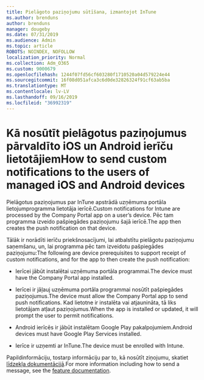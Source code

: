 ```yaml
---
title: Pielāgoto paziņojumu sūtīšana, izmantojot InTune
ms.author: brenduns
author: brenduns
manager: dougeby
ms.date: 07/31/2019
ms.audience: Admin
ms.topic: article
ROBOTS: NOINDEX, NOFOLLOW
localization_priority: Normal
ms.collection: Adm_O365
ms.custom: 9000679
ms.openlocfilehash: 1244f07fd56cf603280f1710520a04d579224e44
ms.sourcegitcommit: 16f08d051afca3c6d0de32826324f91cf63ab5ba
ms.translationtype: MT
ms.contentlocale: lv-LV
ms.lasthandoff: 09/16/2019
ms.locfileid: "36992319"
---
```

# <a name="how-to-send-custom-notifications-to-the-users-of-managed-ios-and-android-devices"></a><span data-ttu-id="1b555-102">Kā nosūtīt pielāgotus paziņojumus pārvaldīto iOS un Android ierīču lietotājiem</span><span class="sxs-lookup"><span data-stu-id="1b555-102">How to send custom notifications to the users of managed iOS and Android devices</span></span>

<span data-ttu-id="1b555-103">Pielāgotus paziņojumus par InTune apstrādā uzņēmuma portāla lietojumprogramma lietotāja ierīcē.</span><span class="sxs-lookup"><span data-stu-id="1b555-103">Custom notifications for Intune are processed by the Company Portal app on a user’s device.</span></span> <span data-ttu-id="1b555-104">Pēc tam programma izveido pašpiegādes paziņojumu šajā ierīcē.</span><span class="sxs-lookup"><span data-stu-id="1b555-104">The app then creates the push notification on that device.</span></span>

<span data-ttu-id="1b555-105">Tālāk ir norādīti ierīču priekšnosacījumi, lai atbalstītu pielāgotu paziņojumu saņemšanu, un, lai programma pēc tam izveidotu pašpiegādes paziņojumu:</span><span class="sxs-lookup"><span data-stu-id="1b555-105">The following are device prerequisites to support receipt of custom notifications, and for the app to then create the push notification:</span></span>

- <span data-ttu-id="1b555-106">Ierīcei jābūt instalētai uzņēmuma portāla programmai.</span><span class="sxs-lookup"><span data-stu-id="1b555-106">The device must have the Company Portal app installed.</span></span>  

- <span data-ttu-id="1b555-107">Ierīcei ir jāļauj uzņēmuma portāla programmai nosūtīt pašpiegādes paziņojumus.</span><span class="sxs-lookup"><span data-stu-id="1b555-107">The device must allow the Company Portal app to send push notifications.</span></span> <span data-ttu-id="1b555-108">Kad lietotne ir instalēta vai atjaunināta, tā liks lietotājam atļaut paziņojumus.</span><span class="sxs-lookup"><span data-stu-id="1b555-108">When the app is installed or updated, it will prompt the user to permit notifications.</span></span>

- <span data-ttu-id="1b555-109">Android ierīcēs ir jābūt instalētam Google Play pakalpojumiem.</span><span class="sxs-lookup"><span data-stu-id="1b555-109">Android devices must have Google Play Services installed.</span></span>

- <span data-ttu-id="1b555-110">Ierīce ir uzņemti ar InTune.</span><span class="sxs-lookup"><span data-stu-id="1b555-110">The device must be enrolled with Intune.</span></span>

<span data-ttu-id="1b555-111">Papildinformāciju, tostarp informāciju par to, kā nosūtīt ziņojumu, skatiet [līdzekļa dokumentācijā](https://docs.microsoft.com/intune/custom-notifications).</span><span class="sxs-lookup"><span data-stu-id="1b555-111">For more information including how to send a message, see the [feature documentation](https://docs.microsoft.com/intune/custom-notifications).</span></span>

